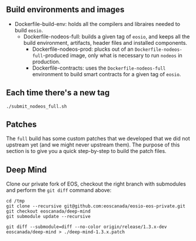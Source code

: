Build environments and images
-----------------------------


* Dockerfile-build-env: holds all the compilers and libraires needed to build `eosio`.
  * Dockerfile-nodeos-full: builds a given tag of `eosio`, and keeps all the build environment, artifacts, header files and installed components.
    * Dockerfile-nodeos-prod: plucks out of an `Dockerfile-nodeos-full`-produced image, only what is necessary to run `nodeos` in production.
    * Dockerfile-contracts: uses the `Dockerfile-nodeos-full` environment to build smart contracts for a given tag of `eosio`.



Each time there's a new tag
---------------------------

```
./submit_nodeos_full.sh
```

Patches
-----------------------------

The `full` build has some custom patches that we developed that we did not upstream yet (and we might never upstream them). The purpose of
this section is to give you a quick step-by-step to build the patch files.

Deep Mind
------------------------------

Clone our private fork of EOS, checkout the right branch with submodules and perform the `git diff` command above:

```
cd /tmp
git clone --recursive git@github.com:eoscanada/eosio-eos-private.git
git checkout eoscanada/deep-mind
git submodule update --recursive

git diff --submodule=diff --no-color origin/release/1.3.x-dev eoscanada/deep-mind > ./deep-mind-1.3.x.patch
```
